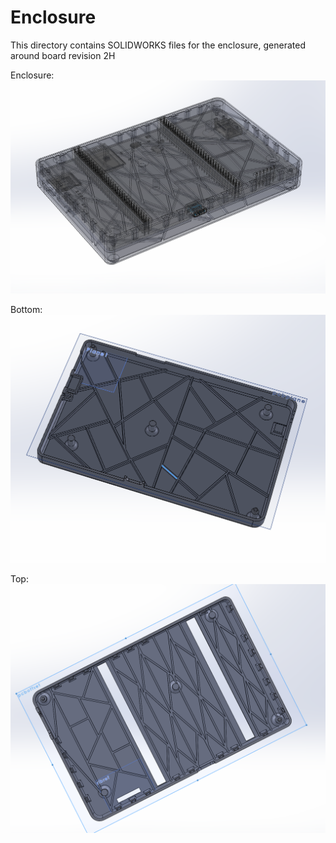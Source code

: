 # Enclosure

This directory contains SOLIDWORKS files for the enclosure, generated around board revision 2H

Enclosure:
![Enclosure](./enclosure.png "Enclosure")

Bottom:
![Enclosure Bottom](./bottom.png "Enclosure Bottom")

Top:
![Enclosure Top](./top.png "Enclosure Top")

